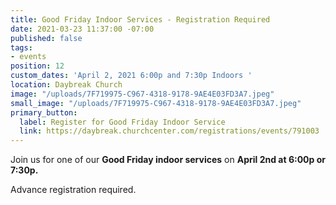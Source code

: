 ```yaml
---
title: Good Friday Indoor Services - Registration Required
date: 2021-03-23 11:37:00 -07:00
published: false
tags:
- events
position: 12
custom_dates: 'April 2, 2021 6:00p and 7:30p Indoors '
location: Daybreak Church
image: "/uploads/7F719975-C967-4318-9178-9AE4E03FD3A7.jpeg"
small_image: "/uploads/7F719975-C967-4318-9178-9AE4E03FD3A7.jpeg"
primary_button:
  label: Register for Good Friday Indoor Service
  link: https://daybreak.churchcenter.com/registrations/events/791003
---
```


Join us for one of our **Good Friday indoor services** on **April 2nd at 6:00p or 7:30p.**

Advance registration required. 